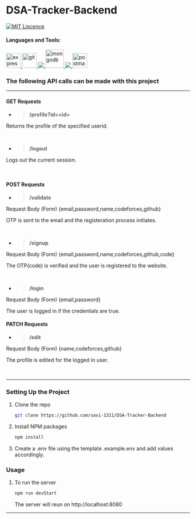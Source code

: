 # DSA-Tracker-Backend 
<!-- ALL-CONTRIBUTORS-BADGE:START - Do not remove or modify this section -->
[![MIT Liscence](https://img.shields.io/badge/MIT-Liscence-yellow)](https://github.com/savi-1311/Rate-It-Backend/blob/master/LICENSE)
<!--  -->


<h4 align="left">Languages and Tools:</h4>
<p align="left"> <a href="https://expressjs.com" target="_blank"> <img src="https://www.vectorlogo.zone/logos/expressjs/expressjs-ar21.svg" alt="express" height="40"/> </a> <a href="https://git-scm.com/" target="_blank"> <img src="https://www.vectorlogo.zone/logos/git-scm/git-scm-icon.svg" alt="git" width="40" height="40"/> </a> <a href="https://developer.mozilla.org/en-US/docs/Web/JavaScript" target="_blank"> <img src="https://img.icons8.com/color/48/000000/javascript.png"/> </a> <a href="https://www.mongodb.com/" target="_blank"> <img src="https://www.vectorlogo.zone/logos/mongodb/mongodb-icon.svg" alt="mongodb" width="50" height="50"/> </a> <a href="https://nodejs.org" target="_blank"> <img src="https://img.icons8.com/color/48/000000/nodejs.png"/> </a> <a href="https://postman.com" target="_blank"> <img src="https://www.vectorlogo.zone/logos/getpostman/getpostman-icon.svg" alt="postman" width="40" height="40"/> </a></p>


### The following API calls can be made with this project

***

#### GET Requests

* > __/profile?id=\<id\>__

Returns the profile of the specified userid.

<br>

* > __/logout__

Logs out the current session.

<br>


#### POST Requests

* > __/validate__

Request Body (Form) {email,password,name,codeforces,github} 

OTP is sent to the email and the registeration process initiates.

<br>

* > __/signup__

Request Body (Form) {email,password,name,codeforces,github,code} 

The OTP(code) is verified and the user is registered to the website.

<br>

* > __/login__

Request Body (Form) {email,password} 

The user is logged in if the credentials are true.
<br>

#### PATCH Requests

* > __/edit__

Request Body (Form) {name,codeforces,github} 

The profile is edited for the logged in user.

<br>


***

### Setting Up the Project

1. Clone the repo
   ```sh
   git clone https://github.com/savi-1311/DSA-Tracker-Backend
   ```
2. Install NPM packages
   ```sh
   npm install
   ```
3. Create a .env file using the template .example.env and add values accordingly.
   
### Usage

1.  To run the server
    ```sh 
    npm run devStart
    ```
    The server will reun on http://localhost:8080
***
